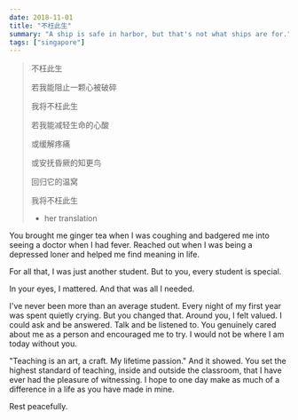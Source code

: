 ```yaml
---
date: 2018-11-01
title: "不枉此生"
summary: "A ship is safe in harbor, but that's not what ships are for."
tags: ["singapore"]
---
```


> 不枉此生
>
> 若我能阻止一颗心被破碎
>
> 我将不枉此生
>
> 若我能减轻生命的心酸
>
> 或缓解疼痛
>
> 或安抚昏厥的知更鸟
>
> 回归它的温窝
>
> 我将不枉此生
>
> - her translation


You brought me ginger tea when I was coughing and badgered me into seeing a doctor when I had fever. Reached out when I was being a depressed loner and helped me find meaning in life.

For all that, I was just another student. But to you, every student is special.

In your eyes, I mattered. And that was all I needed.

I've never been more than an average student. Every night of my first year was spent quietly crying. But you changed that. Around you, I felt valued. I could ask and be answered. Talk and be listened to. You genuinely cared about me as a person and encouraged me to try. I would not be where I am today without you.

"Teaching is an art, a craft. My lifetime passion." And it showed. You set the highest standard of teaching, inside and outside the classroom, that I have ever had the pleasure of witnessing. I hope to one day make as much of a difference in a life as you have made in mine.

Rest peacefully.
